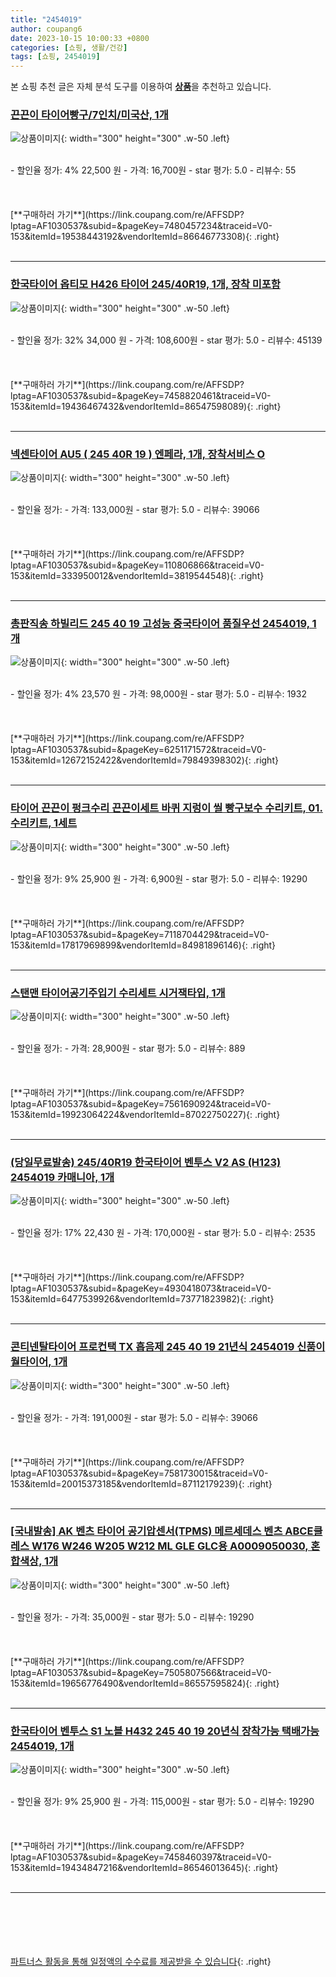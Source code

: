 ```yaml
---
title: "2454019"
author: coupang6
date: 2023-10-15 10:00:33 +0800
categories: [쇼핑, 생활/건강]
tags: [쇼핑, 2454019]
---
```


본 쇼핑 추천 글은 자체 분석 도구를 이용하여 [**상품**](https://link.coupang.com/a/bao1ui)을 추천하고 있습니다.

### [끈끈이 타이어빵구/7인치/미국산, 1개](https://link.coupang.com/re/AFFSDP?lptag=AF1030537&subid=&pageKey=7480457234&traceid=V0-153&itemId=19538443192&vendorItemId=86646773308)

![상품이미지](https://thumbnail8.coupangcdn.com/thumbnails/remote/230x230ex/image/vendor_inventory/46eb/6f2ef1a02fe2a5a6de112e37cf3f125c9e38420ce0a67570e0a668c70fa8.jpg){: width="300" height="300" .w-50 .left}


<br>
- 할인율 정가: 4%  22,500   원
- 가격: 16,700원
- star 평가: 5.0
- 리뷰수: 55
<br>
<br>
<br>
<br>
[**구매하러 가기**](https://link.coupang.com/re/AFFSDP?lptag=AF1030537&subid=&pageKey=7480457234&traceid=V0-153&itemId=19538443192&vendorItemId=86646773308){: .right}
<br>
<br>

---

### [한국타이어 옵티모 H426 타이어 245/40R19, 1개, 장착 미포함](https://link.coupang.com/re/AFFSDP?lptag=AF1030537&subid=&pageKey=7458820461&traceid=V0-153&itemId=19436467432&vendorItemId=86547598089)

![상품이미지](https://thumbnail8.coupangcdn.com/thumbnails/remote/230x230ex/image/retail/images/2023/07/11/17/1/78525a26-6749-4813-8e92-55daf4d9be8a.jpg){: width="300" height="300" .w-50 .left}


<br>
- 할인율 정가: 32%  34,000   원
- 가격: 108,600원
- star 평가: 5.0
- 리뷰수: 45139
<br>
<br>
<br>
<br>
[**구매하러 가기**](https://link.coupang.com/re/AFFSDP?lptag=AF1030537&subid=&pageKey=7458820461&traceid=V0-153&itemId=19436467432&vendorItemId=86547598089){: .right}
<br>
<br>

---

### [넥센타이어 AU5 ( 245 40R 19 ) 엔페라, 1개, 장착서비스 O](https://link.coupang.com/re/AFFSDP?lptag=AF1030537&subid=&pageKey=110806866&traceid=V0-153&itemId=333950012&vendorItemId=3819544548)

![상품이미지](https://thumbnail8.coupangcdn.com/thumbnails/remote/230x230ex/image/vendor_inventory/images/2018/07/18/10/5/6cd47e56-bb9f-4ea1-a31f-6121865aede5.jpg){: width="300" height="300" .w-50 .left}


<br>
- 할인율 정가: 
- 가격: 133,000원
- star 평가: 5.0
- 리뷰수: 39066
<br>
<br>
<br>
<br>
[**구매하러 가기**](https://link.coupang.com/re/AFFSDP?lptag=AF1030537&subid=&pageKey=110806866&traceid=V0-153&itemId=333950012&vendorItemId=3819544548){: .right}
<br>
<br>

---

### [총판직송 하빌리드 245 40 19 고성능 중국타이어 품질우선 2454019, 1개](https://link.coupang.com/re/AFFSDP?lptag=AF1030537&subid=&pageKey=6251171572&traceid=V0-153&itemId=12672152422&vendorItemId=79849398302)

![상품이미지](https://thumbnail6.coupangcdn.com/thumbnails/remote/230x230ex/image/vendor_inventory/a1ab/458f97db111215c237b12394bc0391136266442ad463594e894cfefe6a40.jpg){: width="300" height="300" .w-50 .left}


<br>
- 할인율 정가: 4%  23,570   원
- 가격: 98,000원
- star 평가: 5.0
- 리뷰수: 1932
<br>
<br>
<br>
<br>
[**구매하러 가기**](https://link.coupang.com/re/AFFSDP?lptag=AF1030537&subid=&pageKey=6251171572&traceid=V0-153&itemId=12672152422&vendorItemId=79849398302){: .right}
<br>
<br>

---

### [타이어 끈끈이 펑크수리 끈끈이세트 바퀴 지렁이 씰 빵구보수 수리키트, 01. 수리키트, 1세트](https://link.coupang.com/re/AFFSDP?lptag=AF1030537&subid=&pageKey=7118704429&traceid=V0-153&itemId=17817969899&vendorItemId=84981896146)

![상품이미지](https://thumbnail10.coupangcdn.com/thumbnails/remote/230x230ex/image/vendor_inventory/aea8/bb317a07e69af141c8299fa706a974ede357e3cbcf8035bfd1cc1dcd5dc4.jpg){: width="300" height="300" .w-50 .left}


<br>
- 할인율 정가: 9%  25,900   원
- 가격: 6,900원
- star 평가: 5.0
- 리뷰수: 19290
<br>
<br>
<br>
<br>
[**구매하러 가기**](https://link.coupang.com/re/AFFSDP?lptag=AF1030537&subid=&pageKey=7118704429&traceid=V0-153&itemId=17817969899&vendorItemId=84981896146){: .right}
<br>
<br>

---

### [스탠맨 타이어공기주입기 수리세트 시거잭타입, 1개](https://link.coupang.com/re/AFFSDP?lptag=AF1030537&subid=&pageKey=7561690924&traceid=V0-153&itemId=19923064224&vendorItemId=87022750227)

![상품이미지](https://thumbnail9.coupangcdn.com/thumbnails/remote/230x230ex/image/vendor_inventory/7f0a/08b5be0f49443a88ad049ff425709832737071add39d5476c481227973d4.jpg){: width="300" height="300" .w-50 .left}


<br>
- 할인율 정가: 
- 가격: 28,900원
- star 평가: 5.0
- 리뷰수: 889
<br>
<br>
<br>
<br>
[**구매하러 가기**](https://link.coupang.com/re/AFFSDP?lptag=AF1030537&subid=&pageKey=7561690924&traceid=V0-153&itemId=19923064224&vendorItemId=87022750227){: .right}
<br>
<br>

---

### [(당일무료발송) 245/40R19 한국타이어 벤투스 V2 AS (H123) 2454019 카매니아, 1개](https://link.coupang.com/re/AFFSDP?lptag=AF1030537&subid=&pageKey=4930418073&traceid=V0-153&itemId=6477539926&vendorItemId=73771823982)

![상품이미지](https://thumbnail9.coupangcdn.com/thumbnails/remote/230x230ex/image/vendor_inventory/eb76/090762923b9f6e7a2e54a7f137a23067ecee62b489bbe5ce524e3f6c2da9.jpg){: width="300" height="300" .w-50 .left}


<br>
- 할인율 정가: 17%  22,430   원
- 가격: 170,000원
- star 평가: 5.0
- 리뷰수: 2535
<br>
<br>
<br>
<br>
[**구매하러 가기**](https://link.coupang.com/re/AFFSDP?lptag=AF1030537&subid=&pageKey=4930418073&traceid=V0-153&itemId=6477539926&vendorItemId=73771823982){: .right}
<br>
<br>

---

### [콘티넨탈타이어 프로컨택 TX 흡음제 245 40 19 21년식 2454019 신품이월타이어, 1개](https://link.coupang.com/re/AFFSDP?lptag=AF1030537&subid=&pageKey=7581730015&traceid=V0-153&itemId=20015373185&vendorItemId=87112179239)

![상품이미지](https://thumbnail7.coupangcdn.com/thumbnails/remote/230x230ex/image/vendor_inventory/98d8/520edce942bab2d4b3c819a972d8b2f1f7f7246c9b59c26e731b9407d071.jpg){: width="300" height="300" .w-50 .left}


<br>
- 할인율 정가: 
- 가격: 191,000원
- star 평가: 5.0
- 리뷰수: 39066
<br>
<br>
<br>
<br>
[**구매하러 가기**](https://link.coupang.com/re/AFFSDP?lptag=AF1030537&subid=&pageKey=7581730015&traceid=V0-153&itemId=20015373185&vendorItemId=87112179239){: .right}
<br>
<br>

---

### [[국내발송] AK 벤츠 타이어 공기압센서(TPMS) 메르세데스 벤츠 ABCE클레스 W176 W246 W205 W212 ML GLE GLC용 A0009050030, 혼합색상, 1개](https://link.coupang.com/re/AFFSDP?lptag=AF1030537&subid=&pageKey=7505807566&traceid=V0-153&itemId=19656776490&vendorItemId=86557595824)

![상품이미지](https://thumbnail7.coupangcdn.com/thumbnails/remote/230x230ex/image/vendor_inventory/b979/c9d91abb422751efe188ea3056597600358e7087d0410770baf2acac421c.JPG){: width="300" height="300" .w-50 .left}


<br>
- 할인율 정가: 
- 가격: 35,000원
- star 평가: 5.0
- 리뷰수: 19290
<br>
<br>
<br>
<br>
[**구매하러 가기**](https://link.coupang.com/re/AFFSDP?lptag=AF1030537&subid=&pageKey=7505807566&traceid=V0-153&itemId=19656776490&vendorItemId=86557595824){: .right}
<br>
<br>

---

### [한국타이어 벤투스 S1 노블 H432 245 40 19 20년식 장착가능 택배가능 2454019, 1개](https://link.coupang.com/re/AFFSDP?lptag=AF1030537&subid=&pageKey=7458460397&traceid=V0-153&itemId=19434847216&vendorItemId=86546013645)

![상품이미지](https://thumbnail7.coupangcdn.com/thumbnails/remote/230x230ex/image/vendor_inventory/a0d5/5b44628f834d9f39bd2853117c6cd4a1b4c6535c1d2311844e4b4f516480.jpg){: width="300" height="300" .w-50 .left}


<br>
- 할인율 정가: 9%  25,900   원
- 가격: 115,000원
- star 평가: 5.0
- 리뷰수: 19290
<br>
<br>
<br>
<br>
[**구매하러 가기**](https://link.coupang.com/re/AFFSDP?lptag=AF1030537&subid=&pageKey=7458460397&traceid=V0-153&itemId=19434847216&vendorItemId=86546013645){: .right}
<br>
<br>

---
<br><br><br><br><br> [파트너스 활동을 통해 일정액의 수수료를 제공받을 수 있습니다](https://link.coupang.com/a/bao1ui){: .right}